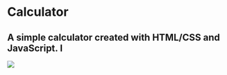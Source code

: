 # Calculator

## A simple calculator created with HTML/CSS and JavaScript. I 


<img src="https://i.imgur.com/ArUhzRl.png" />
